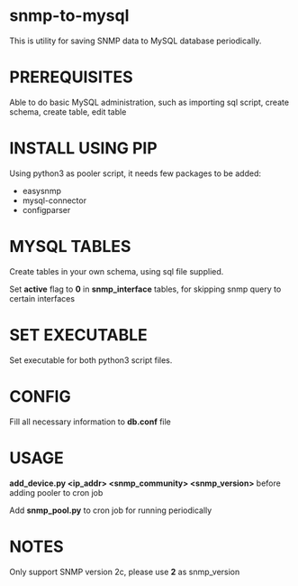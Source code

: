# snmp-to-mysql

This is utility for saving SNMP data to MySQL database periodically.

PREREQUISITES
=============
Able to do basic MySQL administration, such as importing sql script, create schema, create table, edit table

INSTALL USING PIP
=================
Using python3 as pooler script, it needs few packages to be added:
- easysnmp
- mysql-connector
- configparser

MYSQL TABLES
==================
Create tables in your own schema, using sql file supplied.

Set **active** flag to **0** in **snmp_interface** tables, for skipping snmp query to certain interfaces 

SET EXECUTABLE
======
Set executable for both python3 script files.

CONFIG
====
Fill all necessary information to **db.conf** file

USAGE
=====
**add_device.py <ip_addr> <snmp_community> <snmp_version>** before adding pooler to cron job

Add **snmp_pool.py** to cron job for running periodically

NOTES
======
Only support SNMP version 2c, please use **2** as snmp_version
